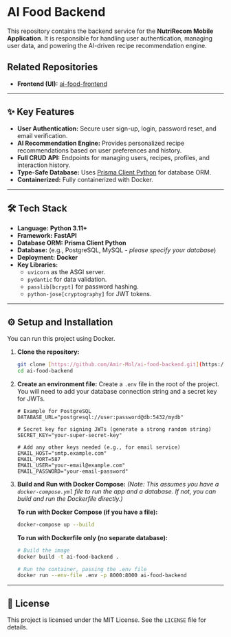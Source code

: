 # AI Food Backend

This repository contains the backend service for the **NutriRecom Mobile Application**. It is responsible for handling user authentication, managing user data, and powering the AI-driven recipe recommendation engine.

## Related Repositories

* **Frontend (UI):** [ai-food-frontend](https://github.com/Amir-Mol/ai-food-frontend)

---

## ✨ Key Features

* **User Authentication:** Secure user sign-up, login, password reset, and email verification.
* **AI Recommendation Engine:** Provides personalized recipe recommendations based on user preferences and history.
* **Full CRUD API:** Endpoints for managing users, recipes, profiles, and interaction history.
* **Type-Safe Database:** Uses [Prisma Client Python](https://prisma-client-py.readthedocs.io/en/stable/) for database ORM.
* **Containerized:** Fully containerized with Docker.

---

## 🛠️ Tech Stack

* **Language:** **Python 3.11+**
* **Framework:** **FastAPI**
* **Database ORM:** **Prisma Client Python**
* **Database:** (e.g., PostgreSQL, MySQL - *please specify your database*)
* **Deployment:** **Docker**
* **Key Libraries:**
    * `uvicorn` as the ASGI server.
    * `pydantic` for data validation.
    * `passlib[bcrypt]` for password hashing.
    * `python-jose[cryptography]` for JWT tokens.

---

## ⚙️ Setup and Installation

You can run this project using Docker.

1.  **Clone the repository:**
    ```bash
    git clone [https://github.com/Amir-Mol/ai-food-backend.git](https://github.com/Amir-Mol/ai-food-backend.git)
    cd ai-food-backend
    ```

2.  **Create an environment file:**
    Create a `.env` file in the root of the project. You will need to add your database connection string and a secret key for JWTs.

    ```env
    # Example for PostgreSQL
    DATABASE_URL="postgresql://user:password@db:5432/mydb"
    
    # Secret key for signing JWTs (generate a strong random string)
    SECRET_KEY="your-super-secret-key"

    # Add any other keys needed (e.g., for email service)
    EMAIL_HOST="smtp.example.com"
    EMAIL_PORT=587
    EMAIL_USER="your-email@example.com"
    EMAIL_PASSWORD="your-email-password"
    ```

3.  **Build and Run with Docker Compose:**
    *(Note: This assumes you have a `docker-compose.yml` file to run the app and a database. If not, you can build and run the Dockerfile directly.)*

    **To run with Docker Compose (if you have a file):**
    ```bash
    docker-compose up --build
    ```

    **To run with Dockerfile only (no separate database):**
    ```bash
    # Build the image
    docker build -t ai-food-backend .
    
    # Run the container, passing the .env file
    docker run --env-file .env -p 8000:8000 ai-food-backend
    ```
---

## 📄 License

This project is licensed under the MIT License. See the `LICENSE` file for details.
